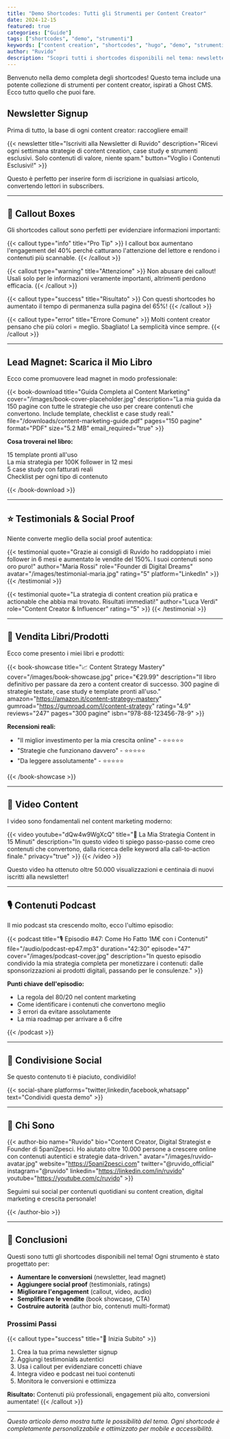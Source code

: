 ```yaml
---
title: "Demo Shortcodes: Tutti gli Strumenti per Content Creator"
date: 2024-12-15
featured: true
categories: ["Guide"]
tags: ["shortcodes", "demo", "strumenti"]
keywords: ["content creation", "shortcodes", "hugo", "demo", "strumenti"]
author: "Ruvido"
description: "Scopri tutti i shortcodes disponibili nel tema: newsletter, libri, testimonial, video e molto altro. Una demo completa con esempi reali."
---
```


Benvenuto nella demo completa degli shortcodes! Questo tema include una potente collezione di strumenti per content creator, ispirati a Ghost CMS. Ecco tutto quello che puoi fare.

## Newsletter Signup

Prima di tutto, la base di ogni content creator: raccogliere email!

{{< newsletter title="Iscriviti alla Newsletter di Ruvido" description="Ricevi ogni settimana strategie di content creation, case study e strumenti esclusivi. Solo contenuti di valore, niente spam." button="Voglio i Contenuti Esclusivi!" >}}

Questo è perfetto per inserire form di iscrizione in qualsiasi articolo, convertendo lettori in subscribers.

---

## 💬 Callout Boxes

Gli shortcodes callout sono perfetti per evidenziare informazioni importanti:

{{< callout type="info" title="Pro Tip" >}}
I callout box aumentano l'engagement del 40% perché catturano l'attenzione del lettore e rendono i contenuti più scannable.
{{< /callout >}}

{{< callout type="warning" title="Attenzione" >}}
Non abusare dei callout! Usali solo per le informazioni veramente importanti, altrimenti perdono efficacia.
{{< /callout >}}

{{< callout type="success" title="Risultato" >}}
Con questi shortcodes ho aumentato il tempo di permanenza sulla pagina del 65%!
{{< /callout >}}

{{< callout type="error" title="Errore Comune" >}}
Molti content creator pensano che più colori = meglio. Sbagliato! La semplicità vince sempre.
{{< /callout >}}

---

## Lead Magnet: Scarica il Mio Libro

Ecco come promuovere lead magnet in modo professionale:

{{< book-download 
   title="Guida Completa al Content Marketing"
   cover="/images/book-cover-placeholder.jpg"
   description="La mia guida da 150 pagine con tutte le strategie che uso per creare contenuti che convertono. Include template, checklist e case study reali."
   file="/downloads/content-marketing-guide.pdf"
   pages="150 pagine"
   format="PDF"
   size="5.2 MB"
   email_required="true" >}}

**Cosa troverai nel libro:**

15 template pronti all'uso  
La mia strategia per 100K follower in 12 mesi  
5 case study con fatturati reali  
Checklist per ogni tipo di contenuto

{{< /book-download >}}

---

## ⭐ Testimonials & Social Proof

Niente converte meglio della social proof autentica:

{{< testimonial 
   quote="Grazie ai consigli di Ruvido ho raddoppiato i miei follower in 6 mesi e aumentato le vendite del 150%. I suoi contenuti sono oro puro!"
   author="Maria Rossi"
   role="Founder di Digital Dreams"
   avatar="/images/testimonial-maria.jpg"
   rating="5"
   platform="LinkedIn" >}}
{{< /testimonial >}}

{{< testimonial 
   quote="La strategia di content creation più pratica e actionable che abbia mai trovato. Risultati immediati!"
   author="Luca Verdi"  
   role="Content Creator & Influencer"
   rating="5" >}}
{{< /testimonial >}}

---

## 📖 Vendita Libri/Prodotti

Ecco come presento i miei libri e prodotti:

{{< book-showcase 
   title="📈 Content Strategy Mastery"
   cover="/images/book-showcase.jpg"
   price="€29.99"
   description="Il libro definitivo per passare da zero a content creator di successo. 300 pagine di strategie testate, case study e template pronti all'uso."
   amazon="https://amazon.it/content-strategy-mastery"
   gumroad="https://gumroad.com/l/content-strategy"
   rating="4.9"
   reviews="247"
   pages="300 pagine"
   isbn="978-88-123456-78-9" >}}

**Recensioni reali:**
- "Il miglior investimento per la mia crescita online" - ⭐⭐⭐⭐⭐
- "Strategie che funzionano davvero" - ⭐⭐⭐⭐⭐  
- "Da leggere assolutamente" - ⭐⭐⭐⭐⭐

{{< /book-showcase >}}

---

## 🎥 Video Content

I video sono fondamentali nel content marketing moderno:

{{< video 
   youtube="dQw4w9WgXcQ"
   title="🎯 La Mia Strategia Content in 15 Minuti"
   description="In questo video ti spiego passo-passo come creo contenuti che convertono, dalla ricerca delle keyword alla call-to-action finale."
   privacy="true" >}}
{{< /video >}}

Questo video ha ottenuto oltre 50.000 visualizzazioni e centinaia di nuovi iscritti alla newsletter!

---

## 🎙️ Contenuti Podcast

Il mio podcast sta crescendo molto, ecco l'ultimo episodio:

{{< podcast 
   title="🎙️ Episodio #47: Come Ho Fatto 1M€ con i Contenuti"
   file="/audio/podcast-ep47.mp3"
   duration="42:30"
   episode="47"
   cover="/images/podcast-cover.jpg"
   description="In questo episodio condivido la mia strategia completa per monetizzare i contenuti: dalle sponsorizzazioni ai prodotti digitali, passando per le consulenze." >}}

**Punti chiave dell'episodio:**
- La regola del 80/20 nel content marketing
- Come identificare i contenuti che convertono meglio  
- 3 errori da evitare assolutamente
- La mia roadmap per arrivare a 6 cifre

{{< /podcast >}}

---

## 🔗 Condivisione Social

Se questo contenuto ti è piaciuto, condividilo!

{{< social-share platforms="twitter,linkedin,facebook,whatsapp" text="Condividi questa demo" >}}

---

## 👤 Chi Sono

{{< author-bio 
   name="Ruvido"
   bio="Content Creator, Digital Strategist e Founder di 5pani2pesci. Ho aiutato oltre 10.000 persone a crescere online con contenuti autentici e strategie data-driven."
   avatar="/images/ruvido-avatar.jpg"
   website="https://5pani2pesci.com"
   twitter="@ruvido_official"
   instagram="@ruvido"
   linkedin="https://linkedin.com/in/ruvido"
   youtube="https://youtube.com/c/ruvido" >}}

Seguimi sui social per contenuti quotidiani su content creation, digital marketing e crescita personale!

{{< /author-bio >}}

---

## 🎯 Conclusioni

Questi sono tutti gli shortcodes disponibili nel tema! Ogni strumento è stato progettato per:

- **Aumentare le conversioni** (newsletter, lead magnet)
- **Aggiungere social proof** (testimonials, ratings) 
- **Migliorare l'engagement** (callout, video, audio)
- **Semplificare le vendite** (book showcase, CTA)
- **Costruire autorità** (author bio, contenuti multi-format)

### Prossimi Passi

{{< callout type="success" title="🚀 Inizia Subito" >}}
1. Crea la tua prima newsletter signup
2. Aggiungi testimonials autentici
3. Usa i callout per evidenziare concetti chiave  
4. Integra video e podcast nei tuoi contenuti
5. Monitora le conversioni e ottimizza

**Risultato:** Contenuti più professionali, engagement più alto, conversioni aumentate!
{{< /callout >}}

---

*Questo articolo demo mostra tutte le possibilità del tema. Ogni shortcode è completamente personalizzabile e ottimizzato per mobile e accessibilità.*